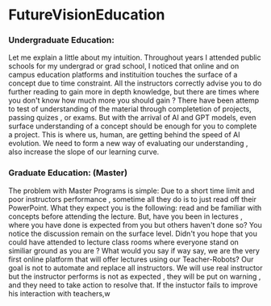 # FutureVisionEducation

### Undergraduate Education:

Let me explain a little about my intuition. Throughout years I attended public schools for my undergrad or grad school, I noticed that online and on campus education platforms and instituition touches the surface of a concept due to time constraint. All the instructors correctly advise you to do further reading to gain more in depth knowledge, but there are times where you don't know how much more you should gain ? There have been attemp to test of understanding of the material through completetion of projects, passing quizes , or exams. But with the arrival of AI and GPT models, even surface understanding of a concept should be enough for you to complete a project. This is where us, human, are getting behind the speed of AI evolution. We need to form a new way of evaluating our understanding , also increase the slope of our learning curve. 

### Graduate Education: (Master)

The problem with Master Programs is simple: Due to a short time limit and poor instructors performance , sometime all they do is to just read off their PowerPoint. 
What they expect you is the following: read and be familiar with concepts before attending the lecture. But, have you been in lectures , where you have done is expected from you but others haven't done so? You notice the discussion remain on the surface level. Didn't you hope that you could have attended to lecture class rooms where everyone stand on similiar ground as you are ? 
What would you say if way say, we are the very first online platform that will offer lectures using our Teacher-Robots? Our goal is not to automate and replace all instructors. We will use real instructor but the instructor performs is not as expected , they will be put on warning , and they need to take action to resolve that. If the instuctor fails to improve his interaction with teachers,w 
